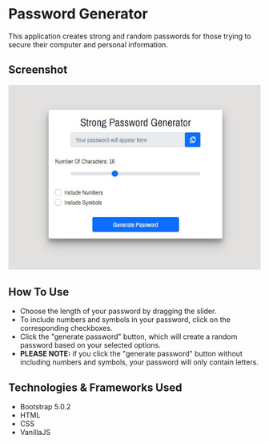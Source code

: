 # Password Generator 

This application creates strong and random passwords 
for those trying to secure their computer and personal information. 

## Screenshot

![Application Screenshot](images/password.JPG)


## How To Use 

 - Choose the length of your password by dragging the slider. 
 - To include numbers and symbols in your password, click on the corresponding checkboxes. 
 - Click the "generate password" button, which will create a random password based on your selected options.
 - **PLEASE NOTE:** if you click the "generate password" button without including numbers and symbols, your password will only contain letters. 


## Technologies & Frameworks Used

- Bootstrap 5.0.2
- HTML
- CSS
- VanillaJS
